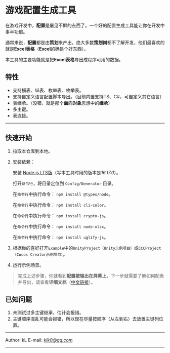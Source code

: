 # 游戏配置生成工具

在游戏开发中，**配置**是屡见不鲜的东西了。一个好的配置生成工具能让你在开发中事半功倍。

通常来说，**配置**都是由**策划**来产出，绝大多数**策划岗**都不了解开发，他们最喜欢的就是**Excel表格**（**Excel**的确是个好东西）。

本工具的主要功能就是把**Excel表格**导出成程序可用的数据。

## 特性
- 支持横表、纵表、枚举表、枚举表。
- 支持自定义语言配置脚本导出。（目前内置支持TS、C#，可自定义其它语言）
- 表继承。（没错，就是那个**面向对象**思想中的**继承**）
- 多主键。
- 表连接。

---

## 快速开始

1. 拉取本仓库到本地。
2. 安装依赖：

    安装 [Node.js LTS版](https://nodejs.org/en/)（写本工具时用的版本是*16.17.0*）。

    打开`命令行`，将目录定位到 `Config/Generator` 目录。

    在`命令行`中执行命令： `npm install @types/node`。

    在`命令行`中执行命令： `npm install cli-color`。

    在`命令行`中执行命令： `npm install crypto-js`。

    在`命令行`中执行命令： `npm install node-xlsx`。

    在`命令行`中执行命令： `npm install uglify-js`。

3. 根据你的喜好打开`Example`中的`UnityProject（Unity示例项目）`或`CCCProject（Cocos Creator示例项目）`。
4. 运行示例场景。

> 完成上述步骤，你就看到**配置被输出在屏幕上**，下一步就需要了解如何配表并导出，请查看**详细文档**（[中文链接](http)）。

## 已知问题

1. 未测试过多主键继承，估计会报错。
2. 主键顺序混乱可能会报错，所以现在尽量按顺序（从左到右）去放置主键列位置。

---

Author: kL
E-mail: *klk0@qq.com*

---